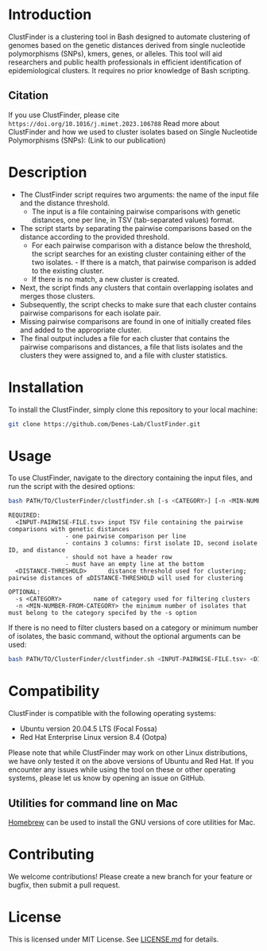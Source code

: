 # Introduction
ClustFinder is a clustering tool in Bash designed to automate clustering of genomes based on the genetic distances derived from single nucleotide polymorphisms (SNPs), kmers, genes, or alleles. This tool will aid researchers and public health professionals in efficient identification of epidemiological clusters. It requires no prior knowledge of Bash scripting.

## Citation

If you use ClustFinder, please cite 
``` https://doi.org/10.1016/j.mimet.2023.106788 ```
Read more about ClustFinder and how we used to cluster isolates based on Single Nucleotide Polymorphisms (SNPs): (Link to our publication)

# Description
- The ClustFinder script requires two arguments: the name of the input file and the distance threshold. 
   - The input is a file containing pairwise comparisons with genetic distances, one per line, in TSV (tab-separated values) format. 
- The script starts by separating the pairwise comparisons based on the distance according to the provided threshold. 
   - For each pairwise comparison with a distance below the threshold, the script searches for an existing cluster containing either of the two isolates.      - If there is a match, that pairwise comparison is added to the existing cluster. 
   - If there is no match, a new cluster is created. 
 - Next, the script finds any clusters that contain overlapping isolates and merges those clusters. 
 - Subsequently, the script checks to make sure that each cluster contains pairwise comparisons for each isolate pair. 
 - Missing pairwise comparisons are found in one of initially created files and added to the appropriate cluster. 
 - The final output includes a file for each cluster that contains the pairwise comparisons and distances, a file that lists isolates and the clusters they were assigned to, and a file with cluster statistics.




# Installation
To install the ClustFinder, simply clone this repository to your local machine:

```bash
git clone https://github.com/Denes-Lab/ClustFinder.git
```

# Usage
To use ClustFinder, navigate to the directory containing the input files, and run the script with the desired options:
```bash
bash PATH/TO/ClusterFinder/clustfinder.sh [-s <CATEGORY>] [-n <MIN-NUMBER-FROM-CATEGORY>] <INPUT-PAIRWISE-FILE.tsv> <DISTANCE-THRESHOLD> 
```

```
REQUIRED:  
  <INPUT-PAIRWISE-FILE.tsv>	input TSV file containing the pairwise comparisons with genetic distances  
				- one pairwise comparison per line  
				- contains 3 columns: first isolate ID, second isolate ID, and distance  
				- should not have a header row  
				- must have an empty line at the bottom  
  <DISTANCE-THRESHOLD>		distance threshold used for clustering; pairwise distances of ≤DISTANCE-THRESHOLD will used for clustering  

OPTIONAL:  
  -s <CATEGORY>			name of category used for filtering clusters  
  -n <MIN-NUMBER-FROM-CATEGORY>	the minimum number of isolates that must belong to the category specifed by the -s option  
```

If there is no need to filter clusters based on a category or minimum number of isolates, the basic command, without the optional arguments can be used: 
```bash 
bash PATH/TO/ClusterFinder/clustfinder.sh <INPUT-PAIRWISE-FILE.tsv> <DISTANCE-THRESHOLD>  
```


# Compatibility
ClustFinder is compatible with the following operating systems:
  - Ubuntu version 20.04.5 LTS (Focal Fossa)
  - Red Hat Enterprise Linux version 8.4 (Ootpa) 

Please note that while ClustFinder may work on other Linux distributions, we have only tested it on the above versions of Ubuntu and Red Hat. If you encounter any issues while using the tool on these or other operating systems, please let us know by opening an issue on GitHub.

## Utilities for command line on Mac
[Homebrew](https://brew.sh/) can be used to install the GNU versions of core utilities for Mac.


# Contributing
We welcome contributions! Please create a new branch for your feature or bugfix, then submit a pull request.


# License
This is licensed under MIT License. See [LICENSE.md](https://github.com/Denes-Lab/ClustFinder/blob/main/LICENSE.md) for details. 
